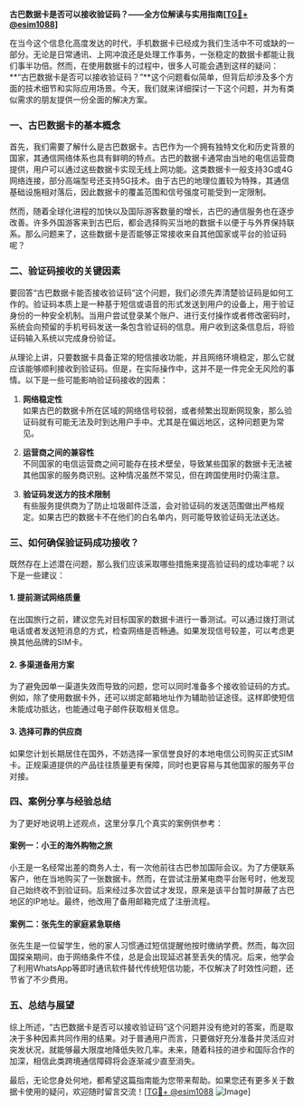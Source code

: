 **古巴数据卡是否可以接收验证码？——全方位解读与实用指南[[TG💪+ @esim1088](https://t.me/s/esim1088)]**

在当今这个信息化高度发达的时代，手机数据卡已经成为我们生活中不可或缺的一部分。无论是日常通讯、上网冲浪还是处理工作事务，一张稳定的数据卡都能让我们事半功倍。然而，在使用数据卡的过程中，很多人可能会遇到这样的疑问：**“古巴数据卡是否可以接收验证码？”**这个问题看似简单，但背后却涉及多个方面的技术细节和实际应用场景。今天，我们就来详细探讨一下这个问题，并为有类似需求的朋友提供一份全面的解决方案。

### 一、古巴数据卡的基本概念

首先，我们需要了解什么是古巴数据卡。古巴作为一个拥有独特文化和历史背景的国家，其通信网络体系也具有鲜明的特点。古巴的数据卡通常由当地的电信运营商提供，用户可以通过这些数据卡实现无线上网功能。这类数据卡一般支持3G或4G网络连接，部分高端型号还支持5G技术。由于古巴的地理位置较为特殊，其通信基础设施相对落后，因此数据卡的覆盖范围和信号强度可能受到一定限制。

然而，随着全球化进程的加快以及国际游客数量的增长，古巴的通信服务也在逐步改善。许多外国游客来到古巴后，都会选择购买当地的数据卡以便于与外界保持联系。那么问题来了，这些数据卡是否能够正常接收来自其他国家或平台的验证码呢？

### 二、验证码接收的关键因素

要回答“古巴数据卡能否接收验证码”这个问题，我们必须先弄清楚验证码是如何工作的。验证码本质上是一种基于短信或语音的形式发送到用户的设备上，用于验证身份的一种安全机制。当用户尝试登录某个账户、进行支付操作或者修改密码时，系统会向预留的手机号码发送一条包含验证码的信息。用户收到这条信息后，将验证码输入系统以完成身份验证。

从理论上讲，只要数据卡具备正常的短信接收功能，并且网络环境稳定，那么它就应该能够顺利接收到验证码。但是，在实际操作中，这并不是一件完全无风险的事情。以下是一些可能影响验证码接收的因素：

1. **网络稳定性**  
   如果古巴的数据卡所在区域的网络信号较弱，或者频繁出现断网现象，那么验证码就有可能无法及时到达用户手中。尤其是在偏远地区，这种问题更为常见。

2. **运营商之间的兼容性**  
   不同国家的电信运营商之间可能存在技术壁垒，导致某些国家的数据卡无法被其他国家的服务商识别。这种情况虽然不常见，但在跨国使用时仍需注意。

3. **验证码发送方的技术限制**  
   有些服务提供商为了防止垃圾邮件泛滥，会对验证码的发送范围做出严格规定。如果古巴的数据卡不在他们的白名单内，则可能导致验证码无法送达。

### 三、如何确保验证码成功接收？

既然存在上述潜在问题，那么我们应该采取哪些措施来提高验证码的成功率呢？以下是一些建议：

#### 1. 提前测试网络质量
在出国旅行之前，建议您先对目标国家的数据卡进行一番测试。可以通过拨打测试电话或者发送短消息的方式，检查网络是否畅通。如果发现信号较差，可以考虑更换其他品牌的SIM卡。

#### 2. 多渠道备用方案
为了避免因单一渠道失效而导致的问题，您可以同时准备多个接收验证码的方式。例如，除了使用数据卡外，还可以绑定邮箱地址作为辅助验证途径。这样即使短信未能成功抵达，也能通过电子邮件获取相关信息。

#### 3. 选择可靠的供应商
如果您计划长期居住在国外，不妨选择一家信誉良好的本地电信公司购买正式SIM卡。正规渠道提供的产品往往质量更有保障，同时也更容易与其他国家的服务平台对接。

### 四、案例分享与经验总结

为了更好地说明上述观点，这里分享几个真实的案例供参考：

#### 案例一：小王的海外购物之旅
小王是一名经常出差的商务人士，有一次他前往古巴参加国际会议。为了方便联系客户，他在当地购买了一张数据卡。然而，在尝试注册某电商平台账号时，他发现自己始终收不到验证码。后来经过多次尝试才发现，原来是该平台暂时屏蔽了古巴地区的IP地址。最终，他改用了备用邮箱完成了注册流程。

#### 案例二：张先生的家庭紧急联络
张先生是一位留学生，他的家人习惯通过短信提醒他按时缴纳学费。然而，每次回国探亲期间，由于网络条件不佳，总是会出现延迟甚至丢失的情况。后来，他学会了利用WhatsApp等即时通讯软件替代传统短信功能，不仅解决了时效性问题，还节省了不少费用。

### 五、总结与展望

综上所述，“古巴数据卡是否可以接收验证码”这个问题并没有绝对的答案，而是取决于多种因素共同作用的结果。对于普通用户而言，只要做好充分准备并灵活应对突发状况，就能够最大限度地降低失败几率。未来，随着科技的进步和国际合作的加深，相信此类跨境通信障碍将会逐渐减少直至消失。

最后，无论您身处何地，都希望这篇指南能为您带来帮助。如果您还有更多关于数据卡使用的疑问，欢迎随时留言交流！[[TG💪+ @esim1088](https://t.me/s/esim1088) ![Image](https://i.postimg.cc/4NQfJmqS/Snipaste-2025-05-13-00-14-12.png)]